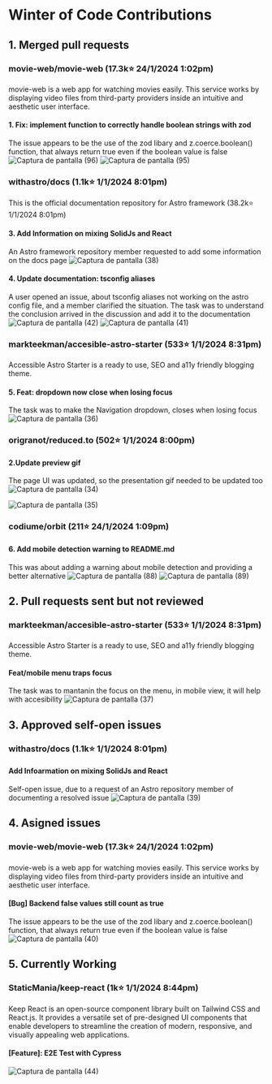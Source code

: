 ﻿# Winter of Code Contributions
 
## 1. Merged pull requests 

### movie-web/movie-web (17.3k⭐ 24/1/2024 1:02pm)
movie-web is a web app for watching movies easily.
This service works by displaying video files from third-party providers inside an intuitive and aesthetic user interface.

#### 1. Fix: implement function to correctly handle boolean strings with zod
The issue appears to be the use of the zod libary and z.coerce.boolean() function, that always return true even if the boolean value is false
![Captura de pantalla (96)](https://github.com/gsi-kevincarrera/Winter-of-Code-Contributions/assets/144747596/3ba38803-d823-4369-afca-5d77360e068e)
![Captura de pantalla (95)](https://github.com/gsi-kevincarrera/Winter-of-Code-Contributions/assets/144747596/d14f00f7-4984-46f2-af8f-7a5405cfd076)

### withastro/docs (1.1k⭐ 1/1/2024 8:01pm)
This is the official documentation repository for Astro framework (38.2k⭐ 1/1/2024 8:01pm)

#### 3. Add Information on mixing SolidJs and React 
An Astro framework repository member requested to add some information on the docs page
![Captura de pantalla (38)](https://github.com/gsi-kevincarrera/Winter-of-Code-Contributions/assets/144747596/0898f6c9-7973-409e-9869-fe322a7a2039)

#### 4. Update documentation: tsconfig aliases
A user opened an issue, about tsconfig aliases not working on the astro config file, and a member clarified the situation. The task was to understand the conclusion arrived
in the discussion and add it to the documentation
![Captura de pantalla (42)](https://github.com/gsi-kevincarrera/Winter-of-Code-Contributions/assets/144747596/6760eb1f-de21-4050-8bba-5610ac7f9b20)
![Captura de pantalla (41)](https://github.com/gsi-kevincarrera/Winter-of-Code-Contributions/assets/144747596/47887eb9-9ee9-4b52-8c1b-44b522c4ee89)

### markteekman/accesible-astro-starter (533⭐ 1/1/2024 8:31pm)
Accessible Astro Starter is a ready to use, SEO and a11y friendly blogging theme.

#### 5. Feat: dropdown now close when losing focus
The task was to make the Navigation dropdown, closes when losing focus
![Captura de pantalla (36)](https://github.com/gsi-kevincarrera/Winter-of-Code-Contributions/assets/144747596/2da79635-f09a-4d44-a5d0-509b860fd5dd)

### origranot/reduced.to (502⭐ 1/1/2024 8:00pm)

#### 2.Update preview gif 
The page UI was updated, so the presentation gif needed to be updated too
![Captura de pantalla (34)](https://github.com/gsi-kevincarrera/Winter-of-Code-Contributions/assets/144747596/e3981c06-f111-4bc2-a251-a7de89accf05)

![Captura de pantalla (35)](https://github.com/gsi-kevincarrera/Winter-of-Code-Contributions/assets/144747596/b8f9f433-12fb-4b8b-afd1-916d3a319725)

### codiume/orbit (211⭐ 24/1/2024 1:09pm)

#### 6. Add mobile detection warning to README.md
This was about adding a warning about mobile detection and providing a better alternative
![Captura de pantalla (88)](https://github.com/gsi-kevincarrera/Winter-of-Code-Contributions/assets/144747596/30511dc0-01b8-4d6c-b03a-2e238590769d)
![Captura de pantalla (89)](https://github.com/gsi-kevincarrera/Winter-of-Code-Contributions/assets/144747596/58199d17-8b3b-485d-9619-586a382a6818)

## 2. Pull requests sent but not reviewed

### markteekman/accesible-astro-starter (533⭐ 1/1/2024 8:31pm)
Accessible Astro Starter is a ready to use, SEO and a11y friendly blogging theme.

#### Feat/mobile menu traps focus
The task was to mantanin the focus on the menu, in mobile view, it will help with accesibility
![Captura de pantalla (37)](https://github.com/gsi-kevincarrera/Winter-of-Code-Contributions/assets/144747596/ad0c5abe-d808-4c4f-9c70-79cb5e793e38)

## 3. Approved self-open issues 

### withastro/docs (1.1k⭐ 1/1/2024 8:01pm)

#### Add Infoarmation on mixing SolidJs and React 
Self-open issue, due to a request of an Astro repository member of documenting a resolved issue
![Captura de pantalla (39)](https://github.com/gsi-kevincarrera/Winter-of-Code-Contributions/assets/144747596/67f44665-4881-447f-893f-d3ba75fa7691)

## 4. Asigned issues

### movie-web/movie-web (17.3k⭐ 24/1/2024 1:02pm)
movie-web is a web app for watching movies easily.
This service works by displaying video files from third-party providers inside an intuitive and aesthetic user interface.

#### [Bug] Backend false values still count as true
The issue appears to be the use of the zod libary and z.coerce.boolean() function, that always return true even if the boolean value is false
![Captura de pantalla (40)](https://github.com/gsi-kevincarrera/Winter-of-Code-Contributions/assets/144747596/28c0207a-38b9-4825-a067-5731b160d090)

## 5. Currently Working

### StaticMania/keep-react (1k⭐ 1/1/2024 8:44pm)
Keep React is an open-source component library built on Tailwind CSS and React.js. It provides a versatile set of pre-designed UI components that enable developers to streamline the creation of modern, responsive, and visually appealing web applications.

#### [Feature]: E2E Test with Cypress
![Captura de pantalla (44)](https://github.com/gsi-kevincarrera/Winter-of-Code-Contributions/assets/144747596/eeb307fb-f847-4cbc-860e-8944671c66fc)


